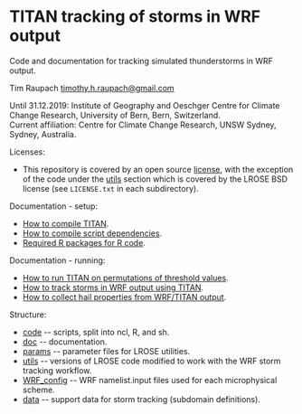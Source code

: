 # TITAN tracking of storms in WRF output
Code and documentation for tracking simulated thunderstorms in WRF output.

Tim Raupach <timothy.h.raupach@gmail.com>  

Until 31.12.2019: Institute of Geography and Oeschger Centre for Climate Change Research, University of Bern, Bern, Switzerland.\
Current affiliation: Centre for Climate Change Research, UNSW Sydney, Sydney, Australia.

Licenses:
 - This repository is covered by an open source [license](LICENSE), with the exception of the code under the [utils](utils/) section which is covered by the LROSE BSD license (see `LICENSE.txt` in each subdirectory).

Documentation - setup:

- [How to compile TITAN](doc/compiling_TITAN.md).
- [How to compile script dependencies](doc/compiling_dependencies.md).
- [Required R packages for R code](doc/required_R_packages.md).

Documentation - running:

- [How to run TITAN on permutations of threshold values](doc/test_params.md).
- [How to track storms in WRF output using TITAN](doc/running_TITAN_on_WRF.md).
- [How to collect hail properties from WRF/TITAN output](doc/collecting_hail_properties.md).

Structure:

- [code](code) -- scripts, split into ncl, R, and sh.
- [doc](doc) -- documentation.
- [params](params) -- parameter files for LROSE utilities.
- [utils](utils) -- versions of LROSE code modified to work with the WRF storm tracking workflow.
- [WRF_config](WRF_config) -- WRF namelist.input files used for each microphysical scheme.
- [data](data) -- support data for storm tracking (subdomain definitions).

